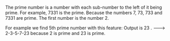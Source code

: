 The prime number is a number with each sub-number to the left of it being prime.
For example, 7331 is the prime. 
Because the numbers 7, 73, 733 and 7331 are prime. 
The first number is the number 2.

For example we find 5th prime number with this feature:
Output is 23 .
---> 2-3-5-7-23
because 2 is prime and 23 is prime.
